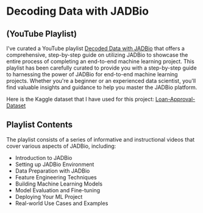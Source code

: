 # Decoding Data with JADBio 
## (YouTube Playlist)

I've curated a YouTube playlist [Decoded Data with JADBio](https://www.youtube.com/playlist?list=PLDafj62Bo6yd6HYh55Db5y5aTJKLwMJvI) that offers a comprehensive, step-by-step guide on utilizing JADBio to showcase the entire process of completing an end-to-end machine learning project. This playlist has been carefully curated to provide you with a step-by-step guide to harnessing the power of JADBio for end-to-end machine learning projects. Whether you're a beginner or an experienced data scientist, you'll find valuable insights and guidance to help you master the JADBio platform.

Here is the Kaggle dataset that I have used for this project: [Loan-Approval-Dataset](https://www.kaggle.com/datasets/architsharma01/loan-approval-prediction-dataset)

## Playlist Contents

The playlist consists of a series of informative and instructional videos that cover various aspects of JADBio, including:

- Introduction to JADBio
- Setting up JADBio Environment
- Data Preparation with JADBio
- Feature Engineering Techniques
- Building Machine Learning Models
- Model Evaluation and Fine-tuning
- Deploying Your ML Project
- Real-world Use Cases and Examples



